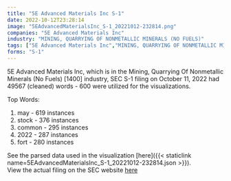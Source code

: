 ```yaml
---
title: "5E Advanced Materials Inc S-1"
date: 2022-10-12T23:28:14
image: "5EAdvancedMaterialsInc_S-1_20221012-232814.png"
companies: "5E Advanced Materials Inc"
industry: "MINING, QUARRYING OF NONMETALLIC MINERALS (NO FUELS)"
tags: ["5E Advanced Materials Inc","MINING, QUARRYING OF NONMETALLIC MINERALS (NO FUELS)","10-11-2022","S-1"]
forms: "S-1"
---
```

5E Advanced Materials Inc, which is in the Mining, Quarrying Of Nonmetallic Minerals (No Fuels) [1400] industry, SEC S-1 filing on October 11, 2022 had 49567 (cleaned) words - 600 were utilized for the visualizations.

Top Words:
1. may - 619 instances
2. stock - 376 instances
3. common - 295 instances
4. 2022 - 287 instances
5. fort - 280 instances


See the parsed data used in the visualization [here]({{< staticlink name=5EAdvancedMaterialsInc_S-1_20221012-232814.json >}}).  
View the actual filing on the SEC website [here](https://www.sec.gov/Archives/edgar/data/1888654/0001193125-22-260121.txt)